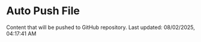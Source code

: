 # Auto Push File

Content that will be pushed to GitHub repository.
Last updated: 08/02/2025, 04:17:41 AM